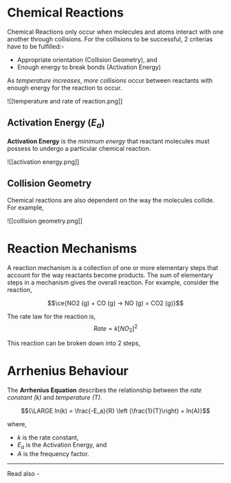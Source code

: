 # Chemical Reactions

Chemical Reactions only occur when molecules and atoms interact with one another through collisions. For the collisions to be successful, 2 criterias have to be fulfilled:-
- Appropriate orientation (Collision Geometry), and
- Enough energy to break bonds (Activation Energy)

As *temperature increases*, *more collisions* occur between reactants with enough energy for the reaction to occur.


![[temperature and rate of reaction.png]]


## Activation Energy (${E_a}$)

**Activation Energy** is the *minimum energy* that reactant molecules must possess to undergo a particular chemical reaction.

![[activation energy.png]]

## Collision Geometry

Chemical reactions are also dependent on the way the molecules collide. For example,

![[collision geometry.png]]


# Reaction Mechanisms

A reaction mechanism is a collection of one or more elementary steps that account for the way reactants become products. The sum of elementary steps in a mechanism gives the overall reaction. For example, consider the reaction,

$$\ce{NO2 (g) + CO (g) -> NO (g) = CO2 (g)}$$


The rate law for the reaction is,
$${ Rate  = k[NO_2]^2}$$

This reaction can be broken down into 2 steps,



# Arrhenius Behaviour

The **Arrhenius Equation** describes the relationship between the *rate constant (k)* and *temperature (T)*.

$${\LARGE ln(k) = \frac{-E_a}{R} \left (\frac{1}{T}\right) + ln(A)}$$

where,
- *k* is the rate constant,
- ${E_a}$ is the Activation Energy, and
- *A* is the frequency factor.




---
Read also - 